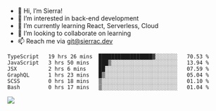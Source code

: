 - 👋 Hi, I’m Sierra!
- 👀 I’m interested in back-end development
- 🌱 I’m currently learning React, Serverless, Cloud
- 💞️ I’m looking to collaborate on learning
- 📫 Reach me via git@sierrac.dev

<!--START_SECTION:waka-->

```text
TypeScript   19 hrs 26 mins  █████████████████▓░░░░░░░   70.53 %
JavaScript   3 hrs 50 mins   ███▒░░░░░░░░░░░░░░░░░░░░░   13.94 %
JSX          2 hrs 6 mins    ██░░░░░░░░░░░░░░░░░░░░░░░   07.59 %
GraphQL      1 hrs 23 mins   █▒░░░░░░░░░░░░░░░░░░░░░░░   05.04 %
SCSS         0 hrs 18 mins   ▒░░░░░░░░░░░░░░░░░░░░░░░░   01.10 %
Bash         0 hrs 17 mins   ▒░░░░░░░░░░░░░░░░░░░░░░░░   01.04 %
```

<!--END_SECTION:waka-->


![](https://hit.yhype.me/github/profile?user_id=7351311)

